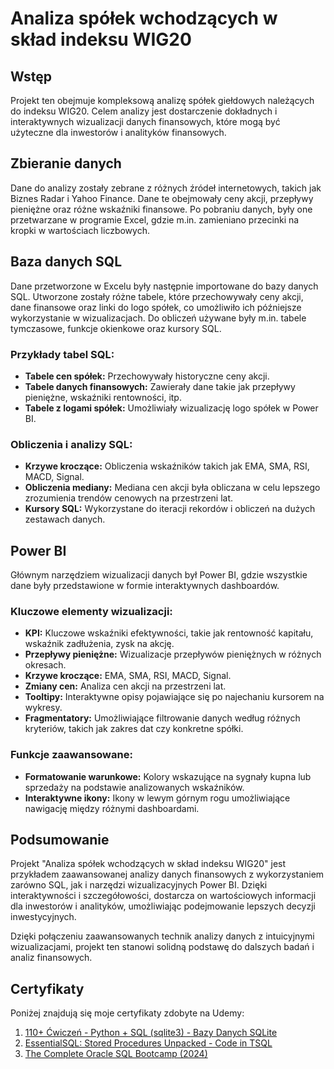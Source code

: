 # Analiza spółek wchodzących w skład indeksu WIG20


## Wstęp
Projekt ten obejmuje kompleksową analizę spółek giełdowych należących do indeksu WIG20.
Celem analizy jest dostarczenie dokładnych i interaktywnych wizualizacji danych finansowych, które mogą być użyteczne dla inwestorów i analityków finansowych.


## Zbieranie danych
Dane do analizy zostały zebrane z różnych źródeł internetowych, takich jak Biznes Radar i Yahoo Finance. Dane te obejmowały ceny akcji, przepływy pieniężne oraz różne wskaźniki finansowe.
Po pobraniu danych, były one przetwarzane w programie Excel, gdzie m.in. zamieniano przecinki na kropki w wartościach liczbowych.


## Baza danych SQL
Dane przetworzone w Excelu były następnie importowane do bazy danych SQL.
Utworzone zostały różne tabele, które przechowywały ceny akcji, dane finansowe oraz linki do logo spółek, co umożliwiło ich późniejsze wykorzystanie w wizualizacjach.
Do obliczeń używane były m.in. tabele tymczasowe, funkcje okienkowe oraz kursory SQL.


### Przykłady tabel SQL:
- **Tabele cen spółek:** Przechowywały historyczne ceny akcji.
- **Tabele danych finansowych:** Zawierały dane takie jak przepływy pieniężne, wskaźniki rentowności, itp.
- **Tabele z logami spółek:** Umożliwiały wizualizację logo spółek w Power BI.


### Obliczenia i analizy SQL:
- **Krzywe kroczące:** Obliczenia wskaźników takich jak EMA, SMA, RSI, MACD, Signal.
- **Obliczenia mediany:** Mediana cen akcji była obliczana w celu lepszego zrozumienia trendów cenowych na przestrzeni lat.
- **Kursory SQL:** Wykorzystane do iteracji rekordów i obliczeń na dużych zestawach danych.


## Power BI
Głównym narzędziem wizualizacji danych był Power BI, gdzie wszystkie dane były przedstawione w formie interaktywnych dashboardów.


### Kluczowe elementy wizualizacji:
- **KPI:** Kluczowe wskaźniki efektywności, takie jak rentowność kapitału, wskaźnik zadłużenia, zysk na akcję.
- **Przepływy pieniężne:** Wizualizacje przepływów pieniężnych w różnych okresach.
- **Krzywe kroczące:** EMA, SMA, RSI, MACD, Signal.
- **Zmiany cen:** Analiza cen akcji na przestrzeni lat.
- **Tooltipy:** Interaktywne opisy pojawiające się po najechaniu kursorem na wykresy.
- **Fragmentatory:** Umożliwiające filtrowanie danych według różnych kryteriów, takich jak zakres dat czy konkretne spółki.


### Funkcje zaawansowane:
- **Formatowanie warunkowe:** Kolory wskazujące na sygnały kupna lub sprzedaży na podstawie analizowanych wskaźników.
- **Interaktywne ikony:** Ikony w lewym górnym rogu umożliwiające nawigację między różnymi dashboardami.


## Podsumowanie
Projekt "Analiza spółek wchodzących w skład indeksu WIG20" jest przykładem zaawansowanej analizy danych finansowych z wykorzystaniem zarówno SQL, jak i narzędzi wizualizacyjnych Power BI.
Dzięki interaktywności i szczegółowości, dostarcza on wartościowych informacji dla inwestorów i analityków, umożliwiając podejmowanie lepszych decyzji inwestycyjnych.


Dzięki połączeniu zaawansowanych technik analizy danych z intuicyjnymi wizualizacjami, projekt ten stanowi solidną podstawę do dalszych badań i analiz finansowych.

## Certyfikaty

Poniżej znajdują się moje certyfikaty zdobyte na Udemy:

1. [110+ Ćwiczeń - Python + SQL (sqlite3) - Bazy Danych SQLite](Python_SQL_Exercises_Bazy_Danych_SQLite.pdf)
2. [EssentialSQL: Stored Procedures Unpacked - Code in TSQL](Essential_SQL_Stored_Procedures_TSQL.pdf)
3. [The Complete Oracle SQL Bootcamp (2024)](Complete_Oracle_SQL_Bootcamp_2024.pdf)

